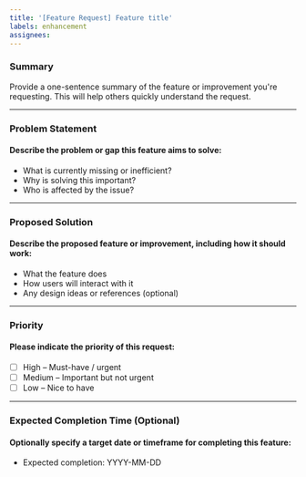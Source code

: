 ```yaml
---
title: '[Feature Request] Feature title'
labels: enhancement
assignees: 
---
```


### Summary

Provide a one-sentence summary of the feature or improvement you're requesting. This will help others quickly understand the request.

---

### Problem Statement

#### Describe the problem or gap this feature aims to solve:

- What is currently missing or inefficient?
- Why is solving this important?
- Who is affected by the issue?

---

### Proposed Solution

#### Describe the proposed feature or improvement, including how it should work:

- What the feature does
- How users will interact with it
- Any design ideas or references (optional)

---

### Priority

#### Please indicate the priority of this request:
- [ ] High – Must-have / urgent
- [ ] Medium – Important but not urgent
- [ ] Low – Nice to have

---

### Expected Completion Time (Optional)

#### Optionally specify a target date or timeframe for completing this feature:
- Expected completion: YYYY-MM-DD
